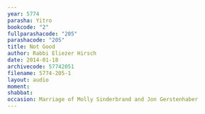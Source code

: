 ```yaml
---
year: 5774
parasha: Yitro
bookcode: "2"
fullparashacode: "205"
parashacode: "205"
title: Not Good
author: Rabbi Eliezer Hirsch
date: 2014-01-18
archivecode: 57742051
filename: 5774-205-1
layout: audio
moment: 
shabbat: 
occasion: Marriage of Molly Sinderbrand and Jon Gerstenhaber
---
```


